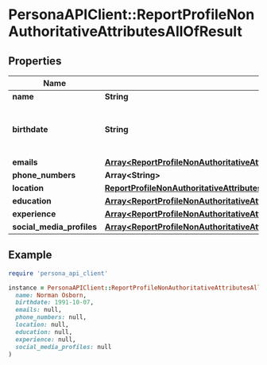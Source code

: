 # PersonaAPIClient::ReportProfileNonAuthoritativeAttributesAllOfResult

## Properties

| Name | Type | Description | Notes |
| ---- | ---- | ----------- | ----- |
| **name** | **String** |  | [optional] |
| **birthdate** | **String** | Date of birth in YYYY-MM-DD format | [optional] |
| **emails** | [**Array&lt;ReportProfileNonAuthoritativeAttributesAllOfResultEmailsInner&gt;**](ReportProfileNonAuthoritativeAttributesAllOfResultEmailsInner.md) |  | [optional] |
| **phone_numbers** | **Array&lt;String&gt;** |  | [optional] |
| **location** | [**ReportProfileNonAuthoritativeAttributesAllOfResultLocation**](ReportProfileNonAuthoritativeAttributesAllOfResultLocation.md) |  | [optional] |
| **education** | [**Array&lt;ReportProfileNonAuthoritativeAttributesAllOfResultEducationInner&gt;**](ReportProfileNonAuthoritativeAttributesAllOfResultEducationInner.md) |  | [optional] |
| **experience** | [**Array&lt;ReportProfileNonAuthoritativeAttributesAllOfResultExperienceInner&gt;**](ReportProfileNonAuthoritativeAttributesAllOfResultExperienceInner.md) |  | [optional] |
| **social_media_profiles** | [**Array&lt;ReportProfileNonAuthoritativeAttributesAllOfResultSocialMediaProfilesInner&gt;**](ReportProfileNonAuthoritativeAttributesAllOfResultSocialMediaProfilesInner.md) |  | [optional] |

## Example

```ruby
require 'persona_api_client'

instance = PersonaAPIClient::ReportProfileNonAuthoritativeAttributesAllOfResult.new(
  name: Norman Osborn,
  birthdate: 1991-10-07,
  emails: null,
  phone_numbers: null,
  location: null,
  education: null,
  experience: null,
  social_media_profiles: null
)
```

